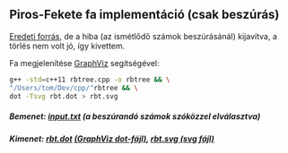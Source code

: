 ## Piros-Fekete fa implementáció (csak beszúrás)

[Eredeti forrás](https://www.geeksforgeeks.org/red-black-tree-in-cpp/), de a hiba (az ismétlődő számok beszúrásánál) kijavítva, a törlés nem volt jó, így kivettem.

Fa megjelenítése [GraphViz](http://graphviz.org/) segítségével:

```bash
g++ -std=c++11 rbtree.cpp -o rbtree && \
"/Users/tom/Dev/cpp/"rbtree && \
dot -Tsvg rbt.dot > rbt.svg    
```

##### Bemenet: [input.txt](input.txt) (a beszúrandó számok szóközzel elválasztva)

##### Kimenet: [rbt.dot](rbt.dot) [(GraphViz dot-fájl)](https://dreampuf.github.io/GraphvizOnline/?engine=dot), [rbt.svg (svg fájl)](rbt.svg)
